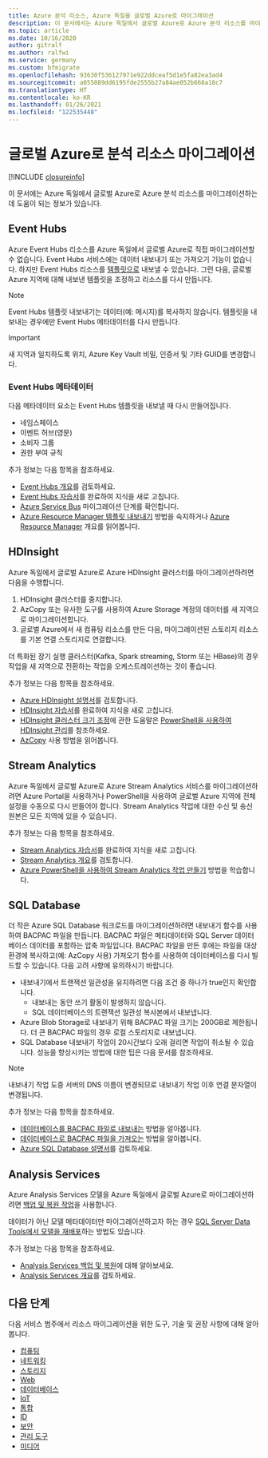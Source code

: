 ```yaml
---
title: Azure 분석 리소스, Azure 독일을 글로벌 Azure로 마이그레이션
description: 이 문서에서는 Azure 독일에서 글로벌 Azure로 Azure 분석 리소스를 마이그레이션하는 방법에 대한 정보를 제공합니다.
ms.topic: article
ms.date: 10/16/2020
author: gitralf
ms.author: ralfwi
ms.service: germany
ms.custom: bfmigrate
ms.openlocfilehash: 93630f536127971e922ddceaf5d1e5fa82ea3ad4
ms.sourcegitcommit: a055089dd6195fde2555b27a84ae052b668a18c7
ms.translationtype: HT
ms.contentlocale: ko-KR
ms.lasthandoff: 01/26/2021
ms.locfileid: "122535448"
---
```

# <a name="migrate-analytics-resources-to-global-azure"></a>글로벌 Azure로 분석 리소스 마이그레이션

[!INCLUDE [closureinfo](../../includes/germany-closure-info.md)]


이 문서에는 Azure 독일에서 글로벌 Azure로 Azure 분석 리소스를 마이그레이션하는 데 도움이 되는 정보가 있습니다.
  
## <a name="event-hubs"></a>Event Hubs

Azure Event Hubs 리소스를 Azure 독일에서 글로벌 Azure로 직접 마이그레이션할 수 없습니다. Event Hubs 서비스에는 데이터 내보내기 또는 가져오기 기능이 없습니다. 하지만 Event Hubs 리소스를 [템플릿으로](../azure-resource-manager/templates/export-template-portal.md) 내보낼 수 있습니다. 그런 다음, 글로벌 Azure 지역에 대해 내보낸 템플릿을 조정하고 리소스를 다시 만듭니다.

> [!NOTE]
> Event Hubs 템플릿 내보내기는 데이터(예: 메시지)를 복사하지 않습니다. 템플릿을 내보내는 경우에만 Event Hubs 메타데이터를 다시 만듭니다.

> [!IMPORTANT]
> 새 지역과 일치하도록 위치, Azure Key Vault 비밀, 인증서 및 기타 GUID를 변경합니다.

### <a name="event-hubs-metadata"></a>Event Hubs 메타데이터

다음 메타데이터 요소는 Event Hubs 템플릿을 내보낼 때 다시 만들어집니다.

- 네임스페이스
- 이벤트 허브(영문)
- 소비자 그룹
- 권한 부여 규칙

추가 정보는 다음 항목을 참조하세요.

- [Event Hubs 개요](../event-hubs/event-hubs-about.md)를 검토하세요.
- [Event Hubs 자습서](../event-hubs/index.yml)를 완료하여 지식을 새로 고칩니다.
- [Azure Service Bus](./germany-migration-integration.md#service-bus) 마이그레이션 단계를 확인합니다.
- [Azure Resource Manager 템플릿 내보내기](../azure-resource-manager/templates/export-template-portal.md) 방법을 숙지하거나 [Azure Resource Manager](../azure-resource-manager/management/overview.md) 개요를 읽어봅니다.

## <a name="hdinsight"></a>HDInsight

Azure 독일에서 글로벌 Azure로 Azure HDInsight 클러스터를 마이그레이션하려면 다음을 수행합니다.

1. HDInsight 클러스터를 중지합니다.
2. AzCopy 또는 유사한 도구를 사용하여 Azure Storage 계정의 데이터를 새 지역으로 마이그레이션합니다.
3. 글로벌 Azure에서 새 컴퓨팅 리소스를 만든 다음, 마이그레이션된 스토리지 리소스를 기본 연결 스토리지로 연결합니다.

더 특화된 장기 실행 클러스터(Kafka, Spark streaming, Storm 또는 HBase)의 경우 작업을 새 지역으로 전환하는 작업을 오케스트레이션하는 것이 좋습니다.

추가 정보는 다음 항목을 참조하세요.

- [Azure HDInsight 설명서](../hdinsight/index.yml)를 검토합니다.
- [HDInsight 자습서](../hdinsight/index.yml)를 완료하여 지식을 새로 고칩니다.
- [HDInsight 클러스터 크기 조정](../hdinsight/hdinsight-administer-use-powershell.md#scale-clusters)에 관한 도움말은 [PowerShell을 사용하여 HDInsight 관리](../hdinsight/hdinsight-administer-use-powershell.md)를 참조하세요.
- [AzCopy](../storage/common/storage-use-azcopy-v10.md) 사용 방법을 읽어봅니다.

## <a name="stream-analytics"></a>Stream Analytics

Azure 독일에서 글로벌 Azure로 Azure Stream Analytics 서비스를 마이그레이션하려면 Azure Portal을 사용하거나 PowerShell을 사용하여 글로벌 Azure 지역에 전체 설정을 수동으로 다시 만들어야 합니다. Stream Analytics 작업에 대한 수신 및 송신 원본은 모든 지역에 있을 수 있습니다.

추가 정보는 다음 항목을 참조하세요.

- [Stream Analytics 자습서](../stream-analytics/stream-analytics-real-time-fraud-detection.md)를 완료하여 지식을 새로 고칩니다.
- [Stream Analytics 개요](../stream-analytics/stream-analytics-introduction.md)를 검토합니다.
- [Azure PowerShell을 사용하여 Stream Analytics 작업 만들기](../stream-analytics/stream-analytics-quick-create-powershell.md) 방법을 학습합니다.

## <a name="sql-database"></a>SQL Database

더 작은 Azure SQL Database 워크로드를 마이그레이션하려면 내보내기 함수를 사용하여 BACPAC 파일을 만듭니다. BACPAC 파일은 메타데이터와 SQL Server 데이터베이스 데이터를 포함하는 압축 파일입니다. BACPAC 파일을 만든 후에는 파일을 대상 환경에 복사하고(예: AzCopy 사용) 가져오기 함수를 사용하여 데이터베이스를 다시 빌드할 수 있습니다. 다음 고려 사항에 유의하시기 바랍니다.

- 내보내기에서 트랜잭션 일관성을 유지하려면 다음 조건 중 하나가 true인지 확인합니다.
  - 내보내는 동안 쓰기 활동이 발생하지 않습니다.
  - SQL 데이터베이스의 트랜잭션 일관성 복사본에서 내보냅니다.
- Azure Blob Storage로 내보내기 위해 BACPAC 파일 크기는 200GB로 제한됩니다. 더 큰 BACPAC 파일의 경우 로컬 스토리지로 내보냅니다.
- SQL Database 내보내기 작업이 20시간보다 오래 걸리면 작업이 취소될 수 있습니다. 성능을 향상시키는 방법에 대한 팁은 다음 문서를 참조하세요.

> [!NOTE]
> 내보내기 작업 도중 서버의 DNS 이름이 변경되므로 내보내기 작업 이후 연결 문자열이 변경됩니다.

추가 정보는 다음 항목을 참조하세요.

- [데이터베이스를 BACPAC 파일로 내보내는](../azure-sql/database/database-export.md) 방법을 알아봅니다.
- [데이터베이스로 BACPAC 파일을 가져오는](../azure-sql/database/database-import.md) 방법을 알아봅니다.
- [Azure SQL Database 설명서](/azure/sql-database/)를 검토하세요.

## <a name="analysis-services"></a>Analysis Services

Azure Analysis Services 모델을 Azure 독일에서 글로벌 Azure로 마이그레이션하려면 [백업 및 복원 작업](../analysis-services/analysis-services-backup.md)을 사용합니다.

데이터가 아닌 모델 메타데이터만 마이그레이션하고자 하는 경우 [SQL Server Data Tools에서 모델을 재배포](../analysis-services/analysis-services-deploy.md)하는 방법도 있습니다.

추가 정보는 다음 항목을 참조하세요.

- [Analysis Services 백업 및 복원](../analysis-services/analysis-services-backup.md)에 대해 알아보세요.
- [Analysis Services 개요](../analysis-services/analysis-services-overview.md)를 검토하세요.

## <a name="next-steps"></a>다음 단계

다음 서비스 범주에서 리소스 마이그레이션을 위한 도구, 기술 및 권장 사항에 대해 알아봅니다.

- [컴퓨팅](./germany-migration-compute.md)
- [네트워킹](./germany-migration-networking.md)
- [스토리지](./germany-migration-storage.md)
- [Web](./germany-migration-web.md)
- [데이터베이스](./germany-migration-databases.md)
- [IoT](./germany-migration-iot.md)
- [통합](./germany-migration-integration.md)
- [ID](./germany-migration-identity.md)
- [보안](./germany-migration-security.md)
- [관리 도구](./germany-migration-management-tools.md)
- [미디어](./germany-migration-media.md)